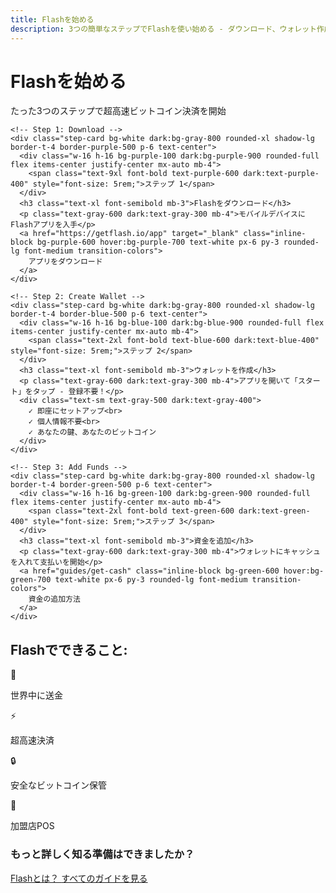 ```yaml
---
title: Flashを始める
description: 3つの簡単なステップでFlashを使い始める - ダウンロード、ウォレット作成、資金追加
---
```


<div class="get-started-container max-w-4xl mx-auto px-6 py-8">
  <!-- Hero section -->
  <div class="text-center mb-12">
    <h1 class="text-3xl font-bold mb-4 text-purple-600 dark:text-purple-400">Flashを始める</h1>
    <p class="text-lg text-gray-600 dark:text-gray-300 max-w-2xl mx-auto">たった3つのステップで超高速ビットコイン決済を開始</p>
  </div>
  
  <!-- 3 Steps -->
  <div class="grid grid-cols-1 md:grid-cols-3 gap-8 mb-12">
    
    <!-- Step 1: Download -->
    <div class="step-card bg-white dark:bg-gray-800 rounded-xl shadow-lg border-t-4 border-purple-500 p-6 text-center">
      <div class="w-16 h-16 bg-purple-100 dark:bg-purple-900 rounded-full flex items-center justify-center mx-auto mb-4">
        <span class="text-9xl font-bold text-purple-600 dark:text-purple-400" style="font-size: 5rem;">ステップ 1</span>
      </div>
      <h3 class="text-xl font-semibold mb-3">Flashをダウンロード</h3>
      <p class="text-gray-600 dark:text-gray-300 mb-4">モバイルデバイスにFlashアプリを入手</p>
      <a href="https://getflash.io/app" target="_blank" class="inline-block bg-purple-600 hover:bg-purple-700 text-white px-6 py-3 rounded-lg font-medium transition-colors">
        アプリをダウンロード
      </a>
    </div>
    
    <!-- Step 2: Create Wallet -->
    <div class="step-card bg-white dark:bg-gray-800 rounded-xl shadow-lg border-t-4 border-blue-500 p-6 text-center">
      <div class="w-16 h-16 bg-blue-100 dark:bg-blue-900 rounded-full flex items-center justify-center mx-auto mb-4">
        <span class="text-2xl font-bold text-blue-600 dark:text-blue-400" style="font-size: 5rem;">ステップ 2</span>
      </div>
      <h3 class="text-xl font-semibold mb-3">ウォレットを作成</h3>
      <p class="text-gray-600 dark:text-gray-300 mb-4">アプリを開いて「スタート」をタップ - 登録不要！</p>
      <div class="text-sm text-gray-500 dark:text-gray-400">
        ✓ 即座にセットアップ<br>
        ✓ 個人情報不要<br>
        ✓ あなたの鍵、あなたのビットコイン
      </div>
    </div>
    
    <!-- Step 3: Add Funds -->
    <div class="step-card bg-white dark:bg-gray-800 rounded-xl shadow-lg border-t-4 border-green-500 p-6 text-center">
      <div class="w-16 h-16 bg-green-100 dark:bg-green-900 rounded-full flex items-center justify-center mx-auto mb-4">
        <span class="text-2xl font-bold text-green-600 dark:text-green-400" style="font-size: 5rem;">ステップ 3</span>
      </div>
      <h3 class="text-xl font-semibold mb-3">資金を追加</h3>
      <p class="text-gray-600 dark:text-gray-300 mb-4">ウォレットにキャッシュを入れて支払いを開始</p>
      <a href="guides/get-cash" class="inline-block bg-green-600 hover:bg-green-700 text-white px-6 py-3 rounded-lg font-medium transition-colors">
        資金の追加方法
      </a>
    </div>
    
  </div>
  
  <!-- Features -->
  <div class="bg-gray-50 dark:bg-gray-800 rounded-xl p-6 mb-8">
    <h2 class="text-xl font-semibold mb-4 text-center">Flashでできること:</h2>
    <div class="grid grid-cols-2 md:grid-cols-4 gap-4">
      <div class="text-center">
        <div class="text-2xl mb-2">💸</div>
        <p class="text-sm">世界中に送金</p>
      </div>
      <div class="text-center">
        <div class="text-2xl mb-2">⚡</div>
        <p class="text-sm">超高速決済</p>
      </div>
      <div class="text-center">
        <div class="text-2xl mb-2">🔒</div>
        <p class="text-sm">安全なビットコイン保管</p>
      </div>
      <div class="text-center">
        <div class="text-2xl mb-2">🏪</div>
        <p class="text-sm">加盟店POS</p>
      </div>
    </div>
  </div>
  
  <!-- Next Steps -->
  <div class="text-center">
    <h3 class="text-lg font-semibold mb-4">もっと詳しく知る準備はできましたか？</h3>
    <div class="space-x-4">
      <a href="what-is-flash" class="inline-block bg-purple-600 hover:bg-purple-700 text-white px-6 py-2 rounded-lg font-medium transition-colors">
        Flashとは？
      </a>
      <a href="user-guides" class="inline-block border-purple-600 text-purple-600 hover:bg-purple-50 dark:hover:bg-purple-900 px-6 py-2 rounded-lg font-medium transition-colors">
        すべてのガイドを見る
      </a>
    </div>
  </div>
  
</div>